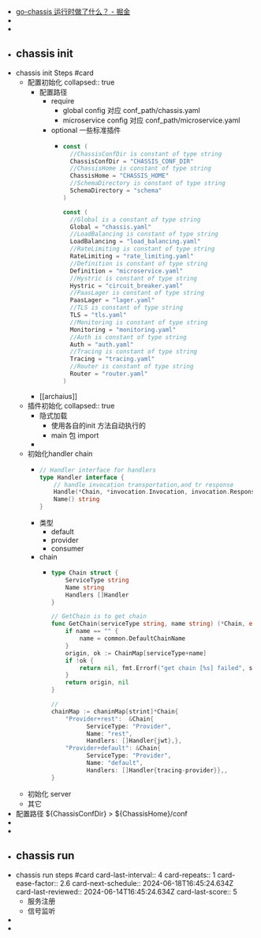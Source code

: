 - [go-chassis 运行时做了什么？ - 掘金](https://juejin.cn/post/6900457796018372616/)
-
-
- ## chassis init
- chassis init Steps #card
	- 配置初始化
	  collapsed:: true
		- 配置路径
			- require
				- global config 对应 conf_path/chassis.yaml
				- microservice config 对应 conf_path/microservice.yaml
			- optional 一些标准插件
				- ```go
				  const (
				  	//ChassisConfDir is constant of type string
				  	ChassisConfDir = "CHASSIS_CONF_DIR"
				  	//ChassisHome is constant of type string
				  	ChassisHome = "CHASSIS_HOME"
				  	//SchemaDirectory is constant of type string
				  	SchemaDirectory = "schema"
				  )
				  
				  const (
				  	//Global is a constant of type string
				  	Global = "chassis.yaml"
				  	//LoadBalancing is constant of type string
				  	LoadBalancing = "load_balancing.yaml"
				  	//RateLimiting is constant of type string
				  	RateLimiting = "rate_limiting.yaml"
				  	//Definition is constant of type string
				  	Definition = "microservice.yaml"
				  	//Hystric is constant of type string
				  	Hystric = "circuit_breaker.yaml"
				  	//PaasLager is constant of type string
				  	PaasLager = "lager.yaml"
				  	//TLS is constant of type string
				  	TLS = "tls.yaml"
				  	//Monitoring is constant of type string
				  	Monitoring = "monitoring.yaml"
				  	//Auth is constant of type string
				  	Auth = "auth.yaml"
				  	//Tracing is constant of type string
				  	Tracing = "tracing.yaml"
				  	//Router is constant of type string
				  	Router = "router.yaml"
				  )
				  ```
		- [[archaius]]
	- 插件初始化
	  collapsed:: true
		- 隐式加载
			- 使用各自的init 方法自动执行的
			- main 包 import
		-
	- 初始化handler chain
		- ```go 
		  // Handler interface for handlers
		  type Handler interface {
		      // handle invocation transportation,and tr response
		      Handle(*Chain, *invocation.Invocation, invocation.ResponseCallBack)
		      Name() string
		  }
		  
		  ```
		- 类型
			- default
			- provider
			- consumer
		- chain
			- ```go
			  type Chain struct {
			      ServiceType string
			      Name string
			      Handlers []Handler
			  }
			  
			  // GetChain is to get chain
			  func GetChain(serviceType string, name string) (*Chain, error) {
			      if name == "" {
			          name = common.DefaultChainName
			      }
			      origin, ok := ChainMap[serviceType+name]
			      if !ok {
			          return nil, fmt.Errorf("get chain [%s] failed", serviceType+name)
			      }
			      return origin, nil
			  }
			  
			  // 
			  chainMap := chaninMap[strint]*Chain{
			      "Provider+rest":  &Chain{
			            ServiceType: "Provider",
			            Name: "rest",
			            Handlers: []Handler{jwt},},
			      "Provider+default": &Chain{
			            ServiceType: "Provider",
			            Name: "default",
			            Handlers: []Handler{tracing-provider}},,
			  }
			  
			  ```
	- 初始化 server
	- 其它
- 配置路径 ${ChassisConfDir}  > ${ChassisHome}/conf
-
-
- ## chassis run
- chassis run steps #card
  card-last-interval:: 4
  card-repeats:: 1
  card-ease-factor:: 2.6
  card-next-schedule:: 2024-06-18T16:45:24.634Z
  card-last-reviewed:: 2024-06-14T16:45:24.634Z
  card-last-score:: 5
	- 服务注册
	- 信号监听
-
-